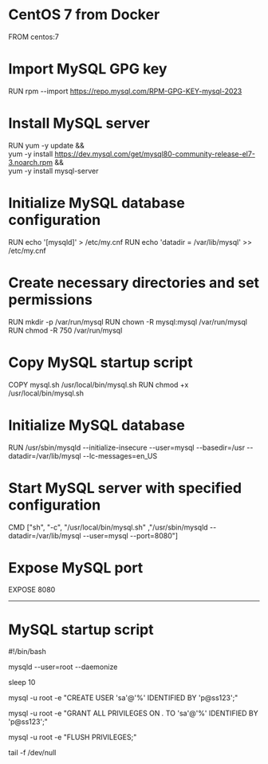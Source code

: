 # CentOS 7 from Docker
FROM centos:7

# Import MySQL GPG key
RUN rpm --import https://repo.mysql.com/RPM-GPG-KEY-mysql-2023

# Install MySQL server 
RUN yum -y update && \
    yum -y install https://dev.mysql.com/get/mysql80-community-release-el7-3.noarch.rpm && \
    yum -y install mysql-server 

# Initialize MySQL database configuration
RUN echo '[mysqld]' > /etc/my.cnf
RUN echo 'datadir = /var/lib/mysql' >> /etc/my.cnf

# Create necessary directories and set permissions
RUN mkdir -p /var/run/mysql
RUN chown -R mysql:mysql /var/run/mysql
RUN chmod -R 750 /var/run/mysql

# Copy MySQL startup script
COPY mysql.sh /usr/local/bin/mysql.sh
RUN chmod +x /usr/local/bin/mysql.sh

# Initialize MySQL database
RUN /usr/sbin/mysqld --initialize-insecure --user=mysql --basedir=/usr --datadir=/var/lib/mysql --lc-messages=en_US

# Start MySQL server with specified configuration
CMD ["sh", "-c", "/usr/local/bin/mysql.sh" ,"/usr/sbin/mysqld --datadir=/var/lib/mysql --user=mysql --port=8080"]

# Expose MySQL port
EXPOSE 8080

---
# MySQL startup script
#!/bin/bash

mysqld --user=root --daemonize

sleep 10

mysql -u root -e "CREATE USER 'sa'@'%' IDENTIFIED BY 'p@ss123';"

mysql -u root -e "GRANT ALL PRIVILEGES ON *.* TO 'sa'@'%' IDENTIFIED BY 'p@ss123';"

mysql -u root -e "FLUSH PRIVILEGES;"

tail -f /dev/null


